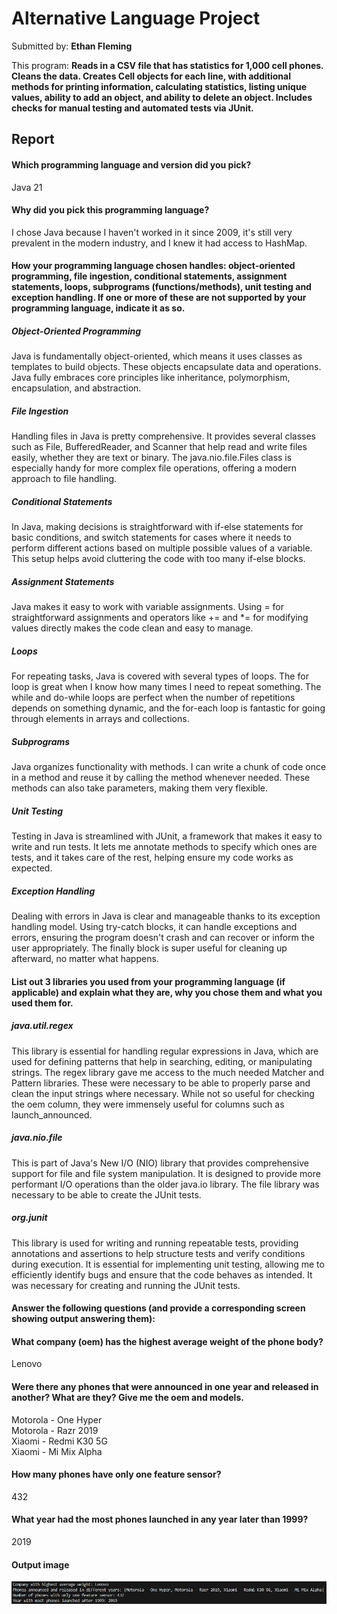 # Alternative Language Project

Submitted by: **Ethan Fleming**

This program: **Reads in a CSV file that has statistics for 1,000 cell phones. Cleans the data. Creates Cell objects for each line, with additional methods for printing information, calculating statistics, listing unique values, ability to add an object, and ability to delete an object. Includes checks for manual testing and automated tests via JUnit.**

## Report
#### Which programming language and version did you pick?

Java 21

#### Why did you pick this programming language?

I chose Java because I haven't worked in it since 2009, it's still very prevalent in the modern industry, and I knew it had access to HashMap.

#### How your programming language chosen handles: object-oriented programming, file ingestion, conditional statements, assignment statements, loops, subprograms (functions/methods), unit testing and exception handling. If one or more of these are not supported by your programming language, indicate it as so. 

##### Object-Oriented Programming

Java is fundamentally object-oriented, which means it uses classes as templates to build objects. These objects encapsulate data and operations. Java fully embraces core principles like inheritance, polymorphism, encapsulation, and abstraction.

##### File Ingestion

Handling files in Java is pretty comprehensive. It provides several classes such as File, BufferedReader, and Scanner that help read and write files easily, whether they are text or binary. The java.nio.file.Files class is especially handy for more complex file operations, offering a modern approach to file handling.

##### Conditional Statements

In Java, making decisions is straightforward with if-else statements for basic conditions, and switch statements for cases where it needs to perform different actions based on multiple possible values of a variable. This setup helps avoid cluttering the code with too many if-else blocks.

##### Assignment Statements

Java makes it easy to work with variable assignments. Using = for straightforward assignments and operators like += and *= for modifying values directly makes the code clean and easy to manage.

##### Loops

For repeating tasks, Java is covered with several types of loops. The for loop is great when I know how many times I need to repeat something. The while and do-while loops are perfect when the number of repetitions depends on something dynamic, and the for-each loop is fantastic for going through elements in arrays and collections.

##### Subprograms

Java organizes functionality with methods. I can write a chunk of code once in a method and reuse it by calling the method whenever needed. These methods can also take parameters, making them very flexible.

##### Unit Testing

Testing in Java is streamlined with JUnit, a framework that makes it easy to write and run tests. It lets me annotate methods to specify which ones are tests, and it takes care of the rest, helping ensure my code works as expected.

##### Exception Handling

Dealing with errors in Java is clear and manageable thanks to its exception handling model. Using try-catch blocks, it can handle exceptions and errors, ensuring the program doesn't crash and can recover or inform the user appropriately. The finally block is super useful for cleaning up afterward, no matter what happens.

#### List out 3 libraries you used from your programming language (if applicable) and explain what they are, why you chose them and what you used them for.

##### java.util.regex

This library is essential for handling regular expressions in Java, which are used for defining patterns that help in searching, editing, or manipulating strings. The regex library gave me access to the much needed Matcher and Pattern libraries. These were necessary to be able to properly parse and clean the input strings where necessary. While not so useful for checking the oem column, they were immensely useful for columns such as launch_announced.

##### java.nio.file

This is part of Java's New I/O (NIO) library that provides comprehensive support for file and file system manipulation. It is designed to provide more performant I/O operations than the older java.io library. The file library was necessary to be able to create the JUnit tests.

##### org.junit

This library is used for writing and running repeatable tests, providing annotations and assertions to help structure tests and verify conditions during execution. It is essential for implementing unit testing, allowing me to efficiently identify bugs and ensure that the code behaves as intended. It was necessary for creating and running the JUnit tests.

#### Answer the following questions (and provide a corresponding screen showing output answering them):

#### What company (oem) has the highest average weight of the phone body?

Lenovo

#### Were there any phones that were announced in one year and released in another? What are they? Give me the oem and models.

Motorola - One Hyper <br />
Motorola - Razr 2019 <br />
Xiaomi - Redmi K30 5G <br />
Xiaomi - Mi Mix Alpha

#### How many phones have only one feature sensor?

432

#### What year had the most phones launched in any year later than 1999? 

2019

#### Output image

![Output image](ResultsImage.png)